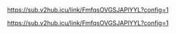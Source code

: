 https://sub.v2hub.icu/link/FmfqsOVGSJAPlYYL?config=1




https://sub.v2hub.icu/link/FmfqsOVGSJAPlYYL?config=1
